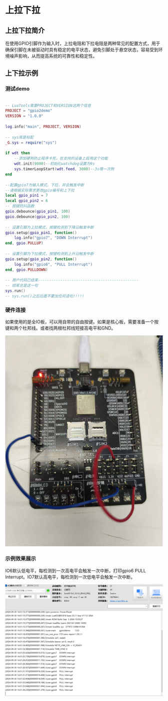 # 上拉下拉

## 上拉下拉简介

在使用GPIO引脚作为输入时，上拉电阻和下拉电阻是两种常见的配置方式，用于确保引脚在未被驱动时具有稳定的电平状态，避免引脚处于悬空状态，容易受到环境噪声影响，从而提高系统的可靠性和稳定性。

## 上下拉示例

### 测试demo

```lua

-- LuaTools需要PROJECT和VERSION这两个信息
PROJECT = "gpio2demo"
VERSION = "1.0.0"

log.info("main", PROJECT, VERSION)

-- sys库是标配
_G.sys = require("sys")

if wdt then
    --添加硬狗防止程序卡死，在支持的设备上启用这个功能
    wdt.init(9000)--初始化watchdog设置为9s
    sys.timerLoopStart(wdt.feed, 3000)--3s喂一次狗
end

--配置gpio7为输入模式，下拉，并会触发中断
--请根据实际需求更改gpio编号和上下拉
local gpio_pin1 = 7
local gpio_pin2 = 6
-- 按键防抖函数
gpio.debounce(gpio_pin1, 100)
gpio.debounce(gpio_pin2, 100)

-- 设置引脚为上拉模式，按键检测到下降沿触发中断
gpio.setup(gpio_pin1, function()
    log.info("gpio7", "DOWN Interrupt")
end, gpio.PULLUP)

-- 设置引脚为下拉模式，按键检测到上升沿触发中断
gpio.setup(gpio_pin2, function()
    log.info("gpio6", "PULL Interrupt")
end, gpio.PULLDOWN)

-- 用户代码已结束---------------------------------------------
-- 结尾总是这一句
sys.run()
-- sys.run()之后后面不要加任何语句!!!!!

```
### 硬件连接

如果使用的是全IO板，可以用自带的自由按键。如果是核心板，需要准备一个按键和两个杜邦线。或者找两根杜邦线短接高电平和GND。

![aaa](./image/inputjiexian1.jpg)

### 示例效果展示

IO6默认低电平，每检测到一次高电平会触发一次中断，打印gpio6 PULL Interrupt。IO7默认高电平，每检测到一次低电平会触发一次中断。

![bb](./image/pullResultDisplay.png)
